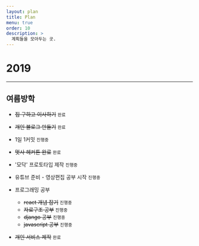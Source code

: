 ```yaml
---
layout: plan
title: Plan
menu: true
order: 10
description: >
  계획들을 모아두는 곳.
---
```


# 2019

---
## 여름방학

* <del>집 구하고 이사하기</del>  ``완료``
* <del>개인 블로그 만들기</del>  ``완료``
* 1일 1커밋 ``진행중``
* <del>멋사 헤커톤 완료</del> ``완료``
* '모닥' 프로토타입 제작 ``진행중``
* 유튜브 준비 - 영상편집 공부 시작  ``진행중``

* 프로그래밍 공부
    * <del>react 개념 잡기</del> ``진행중``
    * <del>자료구조 공부</del> ``진행중``
    * <del>django 공부</del> ``진행중``
    * <del>javascript 공부</del> ``진행중``

* <del>개인 서비스 제작</del> ``완료``

